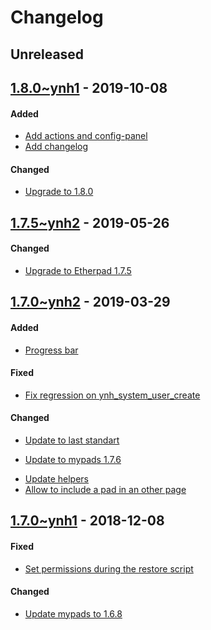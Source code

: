 Changelog
=========

## Unreleased

## [1.8.0~ynh1](https://github.com/YunoHost-Apps/etherpad_mypads_ynh/pull/74) - 2019-10-08

#### Added
* [Add actions and config-panel](https://github.com/YunoHost-Apps/etherpad_mypads_ynh/pull/49)
* [Add changelog](https://github.com/YunoHost-Apps/etherpad_mypads_ynh/pull/76)

#### Changed
* [Upgrade to 1.8.0](https://github.com/YunoHost-Apps/etherpad_mypads_ynh/pull/78)


## [1.7.5~ynh2](https://github.com/YunoHost-Apps/etherpad_mypads_ynh/pull/69) - 2019-05-26

#### Changed
* [Upgrade to Etherpad 1.7.5](https://github.com/YunoHost-Apps/etherpad_mypads_ynh/pull/69/commits/d299b77dd865e9fff306c121235450e27ab9372a)


## [1.7.0~ynh2](https://github.com/YunoHost-Apps/etherpad_mypads_ynh/pull/63) - 2019-03-29

#### Added
- [Progress bar](https://github.com/YunoHost-Apps/etherpad_mypads_ynh/pull/63/commits/4489e07a059477802cfeb402e1980b79e1ddce97)

#### Fixed
- [Fix regression on ynh_system_user_create](https://github.com/YunoHost-Apps/etherpad_mypads_ynh/pull/63/commits/c0de9b2ee3ebc5ecb11e02655984e1fe793dd9d5)

#### Changed
- [Update to last standart](https://github.com/YunoHost-Apps/etherpad_mypads_ynh/pull/63/commits/c663ec74c1d97cccbc1291a9d3e74cdf3b7586e9)
* [Update to mypads 1.7.6](https://github.com/YunoHost-Apps/etherpad_mypads_ynh/pull/63/commits/c87caaad6507a52a71572ef21529cc4f1022b53b)
- [Update helpers](https://github.com/YunoHost-Apps/etherpad_mypads_ynh/pull/63/commits/bab779a39f3f6f45c0fcc6bdf640baa47a5e6821)
- [Allow to include a pad in an other page](https://github.com/YunoHost-Apps/etherpad_mypads_ynh/pull/63/commits/f27cca79957f88fd9972452db146fe6867ba3f79)


## [1.7.0~ynh1](https://github.com/YunoHost-Apps/etherpad_mypads_ynh/pull/55) - 2018-12-08

#### Fixed
- [Set permissions during the restore script](https://github.com/YunoHost-Apps/etherpad_mypads_ynh/pull/55/commits/85be69b5ce15db0d9df0f0ca191be43c2ea6bc31)

#### Changed
* [Update mypads to 1.6.8](https://github.com/YunoHost-Apps/etherpad_mypads_ynh/pull/55/commits/8c73fd242286029991b774d02ce9209c88793c21)
